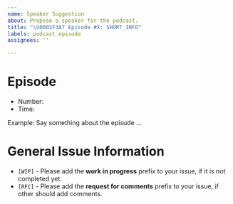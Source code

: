 ```yaml
---
name: Speaker Suggestion
about: Propose a speaker for the podcast.
title: "\U0001F3A7 Episode #X: SHORT_INFO"
labels: podcast episode
assignees: ''

---
```


# Episode
- Number:
- Time:

Example: Say something about the episude ...

# General Issue Information
- `[WIP]` - Please add the **work in progress** prefix to your issue, if it is not completed yet.
- `[RFC]` - Please add the **request for comments** prefix to your issue, if other should add comments.
